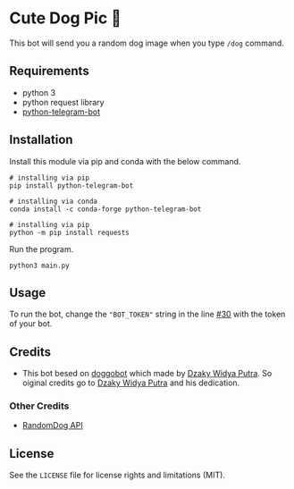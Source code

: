 # Cute Dog Pic 🤖

This bot will send you a random dog image when you type `/dog` command.

## Requirements

- python 3
- python request library
- [python-telegram-bot](https://github.com/python-telegram-bot/python-telegram-bot)

## Installation

Install this module via pip and conda with the below command.

```shell
# installing via pip
pip install python-telegram-bot

# installing via conda
conda install -c conda-forge python-telegram-bot
```

```shell
# installing via pip
python -m pip install requests
```

Run the program.
```
python3 main.py
```

## Usage

To run the bot, change the `"BOT_TOKEN"` string in the line <a href="https://github.com/buddhirangana/cutedogpic_bot/blob/main/main.py#L30">#30</a> with the token of your bot.

## Credits

- This bot besed on [doggobot](https://github.com/dzakyputra/doggobot) which made by [Dzaky Widya Putra](https://github.com/dzakyputra). So oiginal credits go to [Dzaky Widya Putra](https://github.com/dzakyputra) and his dedication.

### Other Credits

- [RandomDog API](https://random.dog)

## License

See the `LICENSE` file for license rights and limitations (MIT).
